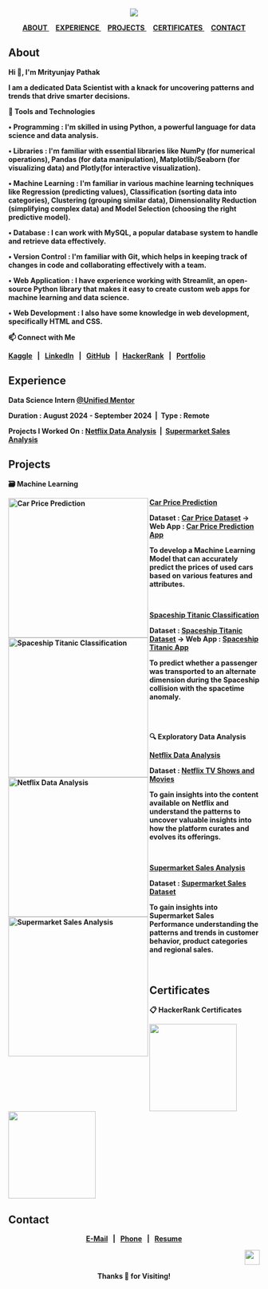 <strong>

<br>

<div align="center">
 
<a href="https://github.com/TheMrityunjayPathak"><img src="https://github.com/user-attachments/assets/f77c7b19-1375-4bff-95e9-9e9d1482fecf"></a>

</div>

<div align="center">
<a href="#about">
ABOUT
</a>&nbsp;&nbsp;&nbsp;
<a href="#experience">
EXPERIENCE
</a>&nbsp;&nbsp;&nbsp;
<a href="#projects">
PROJECTS
</a>&nbsp;&nbsp;&nbsp;
<a href="#certificates">
CERTIFICATES
</a>&nbsp;&nbsp;&nbsp;
<a href="#contact">
CONTACT
</a>
</div>

## About

<div>

<p>Hi 👋, I'm Mrityunjay Pathak
 
I am a dedicated Data Scientist with a knack for uncovering patterns and trends that drive smarter decisions.

🎯 Tools and Technologies

• Programming : I'm skilled in using Python, a powerful language for data science and data analysis.

• Libraries : I'm familiar with essential libraries like NumPy (for numerical operations), Pandas (for data manipulation), Matplotlib/Seaborn (for visualizing data) and Plotly(for interactive visualization).

• Machine Learning : I'm familiar in various machine learning techniques like Regression (predicting values), Classification (sorting data into categories), Clustering (grouping similar data), Dimensionality Reduction (simplifying complex data) and Model Selection (choosing the right predictive model).

• Database : I can work with MySQL, a popular database system to handle and retrieve data effectively.

• Version Control : I'm familiar with Git, which helps in keeping track of changes in code and collaborating effectively with a team.

• Web Application : I have experience working with Streamlit, an open-source Python library that makes it easy to create custom web apps for machine learning and data science.

• Web Development : I also have some knowledge in web development, specifically HTML and CSS.

📫 Connect with Me

[Kaggle](https://www.kaggle.com/themrityunjaypathak)&nbsp;&nbsp; | &nbsp;&nbsp;[LinkedIn](https://www.linkedin.com/in/themrityunjaypathak)&nbsp;&nbsp; | &nbsp;&nbsp;[GitHub](https://github.com/TheMrityunjayPathak)&nbsp;&nbsp; | &nbsp;&nbsp;[HackerRank](https://www.hackerrank.com/mrityunjaypathak)&nbsp;&nbsp; | &nbsp;&nbsp;[Portfolio](https://themrityunjaypathak.github.io/)

</p>

</div>

## Experience

Data Science Intern <a href="https://drive.google.com/file/d/19Iap8SWdYVMMSbNyqpZpMBA3mWuzNFlE/view?usp=sharing">@Unified Mentor</a>
<p>Duration : August 2024 - September 2024&nbsp; | &nbsp;Type : Remote</p>
<p>Projects I Worked On : <a href="https://github.com/TheMrityunjayPathak/Netflix-Data-Analysis">Netflix Data Analysis</a>&nbsp; | &nbsp;<a href="https://github.com/TheMrityunjayPathak/Supermarket-Sales-Analysis">Supermarket Sales Analysis</a></p>

## Projects

<div><p><strong>🗃️ Machine Learning</strong></p>

<div align="left">
<a href="https://www.kaggle.com/discussions/general/483415" title="Car Price Prediction"><img src="https://github.com/user-attachments/assets/b5d7af43-9647-4d74-9b12-0527aec0e48d" width="280px" align="left" title="Car Price Prediction"/></a>
<a href="https://github.com/TheMrityunjayPathak/CarPricePrediction"><strong>Car Price Prediction</strong></a>
 
<strong>Dataset : [Car Price Dataset](https://www.kaggle.com/datasets/themrityunjaypathak/honda-car-selling) → Web App : [Car Price Prediction App](https://car-price-prediction-using-lr.streamlit.app/)</strong>

To develop a Machine Learning Model that can accurately predict the prices of used cars based on various features and attributes.</div>
<br>
<div align="left">
<a href="https://www.kaggle.com/discussions/accomplishments/485358" title="Spaceship Titanic Classification"><img src="https://github.com/user-attachments/assets/b5d7af43-9647-4d74-9b12-0527aec0e48d" width="280px" align="left" title="Spaceship Titanic Classification"/></a>
<a href="https://github.com/TheMrityunjayPathak/SpaceshipTitanicClassification"><strong>Spaceship Titanic Classification</strong></a>
 
<strong>Dataset : [Spaceship Titanic Dataset](https://www.kaggle.com/competitions/spaceship-titanic/data?select=train.csv) → Web App : [Spaceship Titanic App](https://spaceship-titanic-classification.streamlit.app/)</strong>

To predict whether a passenger was transported to an alternate dimension during the Spaceship collision with the spacetime anomaly.</div>

</div>
<br><br>
<div><p><strong>🔍 Exploratory Data Analysis</strong></p>
 
<div align="left">
<a href="https://www.kaggle.com/code/themrityunjaypathak/netflix-data-analysis" title="Netflix Data Analysis"><img src="https://github.com/user-attachments/assets/afa5d083-40f9-4e00-aab8-8aa2d660be1c" width="280px" align="left" title="Netflix Data Analysis"/></a>
<a href="https://github.com/TheMrityunjayPathak/Netflix-Data-Analysis"><strong>Netflix Data Analysis</strong></a>
 
<strong>Dataset : [Netflix TV Shows and Movies](https://www.kaggle.com/datasets/shivamb/netflix-shows)</strong>

To gain insights into the content available on Netflix and understand the patterns to uncover valuable insights into how the platform curates and evolves its offerings.</div>
<br>
<div align="left">
<a href="https://www.kaggle.com/code/themrityunjaypathak/supermarket-sales-analysis" title="Supermarket Sales Analysis"><img src="https://github.com/user-attachments/assets/afa5d083-40f9-4e00-aab8-8aa2d660be1c" width="280px" align="left" title="Supermarket Sales Analysis"/></a>
<a href="https://github.com/TheMrityunjayPathak/Supermarket-Sales-Analysis"><strong>Supermarket Sales Analysis</strong></a>
 
<strong>Dataset : [Supermarket Sales Dataset](https://www.kaggle.com/datasets/mohamedharris/supermart-grocery-sales-retail-analytics-dataset)</strong>

To gain insights into Supermarket Sales Performance understanding the patterns and trends in customer behavior, product categories and regional sales.</div>
</div>
<br>

## Certificates

<div>

📋 HackerRank Certificates

<a href="https://www.hackerrank.com/certificates/e41a7578cc82" title="HackerRank Python (Basic)"><img src="https://github.com/user-attachments/assets/a06b46c9-6ff8-41d7-a035-c4f02d624422" width="175px" align="center"/></a> &nbsp;&nbsp; <a href="https://www.hackerrank.com/certificates/09ec62ca442f" title="HackerRank SQL (Basic)"><img src="https://github.com/user-attachments/assets/b49b401f-bcc4-4574-9fe9-e79052e324dc" width="175px" align="center"/></a>

</div>

## Contact

<div align="center">

[E-Mail](mailto:themrityunjaypathak@gmail.com)&nbsp;&nbsp; | &nbsp;&nbsp;[Phone](https://wa.me/919336158993)&nbsp;&nbsp; | &nbsp;&nbsp;[Resume](https://drive.google.com/file/d/17UqgmzxJmSUYdsw1V0pSXpTmsc7qhSuO/view?usp=sharing)

</div>

<div align="right">
 
<a href="#" title="Scroll To Top"><img src="https://github.com/user-attachments/assets/d659b889-7e76-4fb3-a55a-3a14abb4df5a" width="30px"></a>

</div>

<div align="center">

<p>Thanks 👏 for Visiting!</p>

</div>

</strong>
